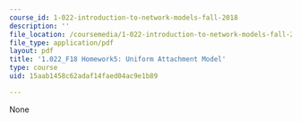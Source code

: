 ```yaml
---
course_id: 1-022-introduction-to-network-models-fall-2018
description: ''
file_location: /coursemedia/1-022-introduction-to-network-models-fall-2018/15aab1458c62adaf14faed04ac9e1b89_MIT1_022F18_Homework5.pdf
file_type: application/pdf
layout: pdf
title: '1.022_F18 Homework5: Uniform Attachment Model'
type: course
uid: 15aab1458c62adaf14faed04ac9e1b89

---
```

None